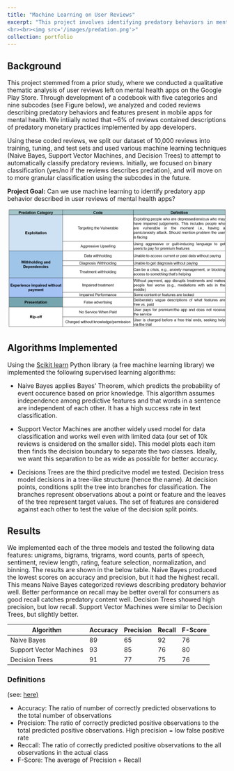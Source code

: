 ```yaml
---
title: "Machine Learning on User Reviews"
excerpt: "This project involves identifying predatory behaviors in mental health apps using training data to generate a model for analyzing large datasets of user reviews.
<br><br><img src='/images/predation.png'>"
collection: portfolio
---
```


## Background
This project stemmed from a prior study, where we conducted a qualitative thematic analysis of user reviews left on mental health apps on the Google Play Store. Through development of a codebook with five categories and nine subcodes (see Figure below), we analyzed and coded reviews describing predatory behaviors and features present in mobile apps for mental health. We intiially noted that ~6% of reviews contained descriptions of predatory monetary practices implemented by app developers.

Using these coded reviews, we split our dataset of 10,000 reviews into training, tuning, and test sets and used various machine learning techniques (Naive Bayes, Support Vector Machines, and Decision Trees) to attempt to automatically classify predatory reviews. Initially, we focused on binary classification (yes/no if the reviews describes predation), and will move on to more granular classification using the subcodes in the future.

**Project Goal:** Can we use machine learning to identify predatory app behavior described in user reviews of mental health apps?

<img src='/images/predation.png'>

## Algorithms Implemented
Using the [Scikit learn](https://scikit-learn.org/) Python library (a free machine learning library) we implemented the following supervised learning algorithms:
* Naive Bayes applies Bayes' Theorem, which predicts the probability of event occurence based on prior knowledge. This algorithm assumes independence among predictive features and that words in a sentence are independent of each other. It has a high success rate in text classification.

* Support Vector Machines are another widely used model for data classification and works well even with limited data (our set of 10k reviews is cnsidered on the smaller side). This model plots each item then finds the decision boundary to separate the two classes. Ideally, we want this separation to be as wide as possible for better accuracy.

* Decisions Trees are the third predicitve model we tested. Decision tress model decisions in a tree-like structure (hence the name). At decision points, conditions split the tree into branches for classification. The branches represent observations about a point or feature and the leaves of the tree represent target values. The set of features are considered against each other to test the value of the decision split points. 

## Results
We implemented each of the three models and tested the following data features: unigrams, bigrams, trigrams, word counts, parts of speech, sentiment, review length, rating, feature selection, normalization, and binning. The results are shown in the below table. Naive Bayes produced the lowest scores on accuracy and precision, but it had the highest recall. This means Naive Bayes categorized reviews describing predatory behavior well. Better performance on recall may be better overall for consumers as good recall catches predatory content well. Decision Trees showed high precision, but low recall. Support Vector Machines were similar to Decision Trees, but slightly better. 


| Algorithm  | Accuracy | Precision  | Recall | F-Score |
| ------------- | ------------- | ------------- | ------------- |------------- | 
| Naive Bayes  | 89  | 65  | 92  | 76  |
| Support Vector Machines  | 93  | 85  | 76  | 80  |
| Decision Trees  | 91 | 77  | 75  | 76  |


### Definitions 
(see: [here)](https://blog.exsilio.com/all/accuracy-precision-recall-f1-score-interpretation-of-performance-measures/)
* Accuracy: The ratio of number of correctly predicted observations to the total number of observations
* Precision: The ratio of correctly predicted positive observations to the total predicted positive observations. High precision = low false positive rate
* Reccall: The ratio of correctly predicted positive observations to the all observations in the actual class
* F-Score: The average of Precision + Recall


